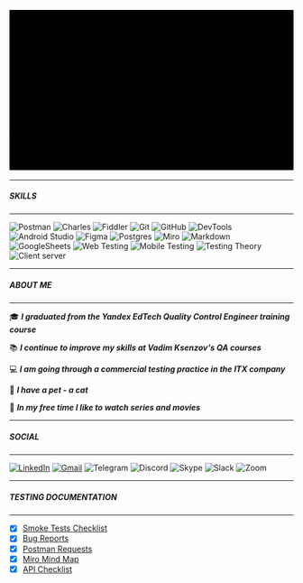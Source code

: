 ![welcome](https://github.com/VictoriaK-QA/VictoriaK-QA/blob/main/1.3.gif)

---
##### SKILLS
---

![Postman](https://img.shields.io/badge/Postman-FF6C37?style=for-the-badge&logo=postman&logoColor=white)
![Charles](https://img.shields.io/badge/CHARLES-d3dade?style=for-the-badge&logo=CHARLES&logoColor=white)
![Fiddler](https://img.shields.io/badge/Fiddler-63e60b?style=for-the-badge&logo=Fiddler&logoColor=white)
![Git](https://img.shields.io/badge/git-%23F05033.svg?style=for-the-badge&logo=git&logoColor=white)
![GitHub](https://img.shields.io/badge/github-%23121011.svg?style=for-the-badge&logo=github&logoColor=white)
![DevTools](https://img.shields.io/badge/DEVTOOLS-4285F4?style=for-the-badge&logo=DEVTOOLS&logoColor=white)
![Android Studio](https://img.shields.io/badge/Android%20Studio-3ae180.svg?style=for-the-badge&logo=android-studio&logoColor=white)
![Figma](https://img.shields.io/badge/figma-%23F24E1E.svg?style=for-the-badge&logo=figma&logoColor=white)
![Postgres](https://img.shields.io/badge/PostgreSQL-%23316192.svg?style=for-the-badge&logo=postgresql&logoColor=white)
![Miro](https://img.shields.io/badge/MIRO-ffba00?style=for-the-badge&logo=MIRO&logoColor=white)
![Markdown](https://img.shields.io/badge/markdown-%23000000.svg?style=for-the-badge&logo=markdown&logoColor=white)
![GoogleSheets](https://img.shields.io/badge/Google%20Sheets-188038?style=for-the-badge&logo=Google-Sheets&logoColor=white)
![Web Testing](https://img.shields.io/badge/Web%20Testing-3867a2?style=for-the-badge&logo=Web&logoColor=white)
![Mobile Testing](https://img.shields.io/badge/Mobile%20Testing-a1ab26?style=for-the-badge&logo=Mobile&logoColor=white)
![Testing Theory](https://img.shields.io/badge/Testing%20Theory-674ea7?style=for-the-badge&logo=Testing-Theory&logoColor=white)
![Client server](https://img.shields.io/badge/Client%20Server-e53e31?style=for-the-badge&logo=Client-Server&logoColor=white)

---
##### ABOUT ME
---

:mortar_board: ***I graduated from the Yandex EdTech Quality Control Engineer training course***

:books: ***I continue to improve my skills at Vadim Ksenzov's QA courses***

:computer: ***I am going through a commercial testing practice in the ITX company***

:feet: ***I have a pet - a cat***

:ghost: ***In my free time I like to watch series and movies***


---
##### SOCIAL
---

[![LinkedIn](https://img.shields.io/badge/linkedin-%230077B5.svg?style=for-the-badge&logo=linkedin&logoColor=white)](https://www.linkedin.com/in/victoria-link/)
[![Gmail](https://img.shields.io/badge/Gmail-D14836?style=for-the-badge&logo=gmail&logoColor=white)](https://mail.google.com/mail/u/0/#inbox?compose=new/?to=v903971@gmail.com)
![Telegram](https://img.shields.io/badge/Telegram-2CA5E0?style=for-the-badge&logo=telegram&logoColor=white)
![Discord](https://img.shields.io/badge/Discord-%235865F2.svg?style=for-the-badge&logo=discord&logoColor=white)
![Skype](https://img.shields.io/badge/Skype-%2300AFF0.svg?style=for-the-badge&logo=Skype&logoColor=white)
![Slack](https://img.shields.io/badge/Slack-4A154B?style=for-the-badge&logo=slack&logoColor=white)
![Zoom](https://img.shields.io/badge/Zoom-2D8CFF?style=for-the-badge&logo=zoom&logoColor=white)

---
##### TESTING DOCUMENTATION
---

- [X] [Smoke Tests Checklist]()
- [X] [Bug Reports]()
- [X] [Postman Requests]()
- [X] [Miro Mind Map]()
- [X] [API Checklist]()